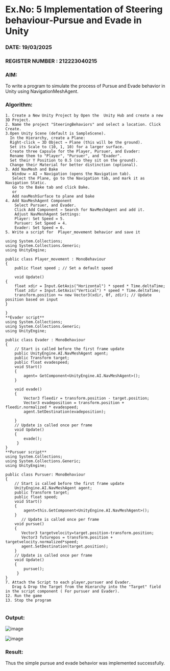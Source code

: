 # Ex.No: 5  Implementation of Steering behaviour-Pursue and Evade in Unity
### DATE: 19/03/2025                                                              
### REGISTER NUMBER : 212223040215
### AIM: 
To write a program to simulate the process of Pursue and Evade behavior in Unity using NavigationMeshAgent. 
### Algorithm:
```
1. Create a New Unity Project by Open the  Unity Hub and create a new 3D Project.
2. Name the project "SteeringBehaviors" and select a location. Click Create.
3.Open Unity Scene (default is SampleScene).
  In the Hierarchy, create a Plane:
  Right-click → 3D Object → Plane (this will be the ground).
  Set its Scale to (10, 1, 10) for a larger surface.
  Create three Capsule for the Player, Pursuer, and Evader:
  Rename them to "Player", "Pursuer", and "Evader".
  Set their Y Position to 0.5 (so they sit on the ground).
  Change their Material for better distinction (optional).
3. Add NavMesh and Bake
   Window → AI → Navigation (opens the Navigation tab).
   Select the Plane, go to the Navigation tab, and mark it as Navigation Static.
   Go to the Bake tab and click Bake.
   or
   Add navMeshSurface to plane and bake 
4. Add NavMeshAgent Component
    Select Pursuer, and Evader.
    Click Add Component → Search for NavMeshAgent and add it.
    Adjust NavMeshAgent Settings:
    Player: Set Speed = 5.
    Pursuer: Set Speed = 4.
    Evader: Set Speed = 6.
5. Write a script for  Player_movement behavior and save it

using System.Collections;
using System.Collections.Generic;
using UnityEngine;

public class Player_movement : MonoBehaviour
{
    public float speed ; // Set a default speed

    void Update()
{
    float xdir = Input.GetAxis("Horizontal") * speed * Time.deltaTime;
    float zdir = Input.GetAxis("Vertical") * speed * Time.deltaTime;
    transform.position += new Vector3(xdir, 0f, zdir); // Update position based on input
}

}
**Evader script**
using System.Collections;
using System.Collections.Generic;
using UnityEngine;

public class Evader : MonoBehaviour
{
    // Start is called before the first frame update
    public UnityEngine.AI.NavMeshAgent agent;
    public Transform target;
    public float evadespeed;
    void Start()
    {
        agent= GetComponent<UnityEngine.AI.NavMeshAgent>();
    }

    void evade()
    {
        Vector3 fleedir = transform.position - target.position;
        Vector3 evadeposition = transform.position + fleedir.normalized * evadespeed;
        agent.SetDestination(evadeposition);

    }
    // Update is called once per frame
    void Update()
    {
        evade();          
     }
}
**Pursuer script**
using System.Collections;
using System.Collections.Generic;
using UnityEngine;

public class Pursuer: MonoBehaviour
{
    // Start is called before the first frame update
    UnityEngine.AI.NavMeshAgent agent;
    public Transform target;
    public float speed;
    void Start()
    {
        agent=this.GetComponent<UnityEngine.AI.NavMeshAgent>();
    }
       // Update is called once per frame
    void pursue()
    {
       Vector3 targetvelocity=target.position-transform.position;
       Vector3 futurepos = transform.position + targetvelocity.normalized*speed;
       agent.SetDestination(target.position);
    } 
    // Update is called once per frame
    void Update()
    {
        pursue();          
     }
}
7. Attach the Script to each player,pursuer and Evader.
   Drag & Drop the Target from the Hierarchy into the "Target" field in the script component ( For pursuer and Evader).
12. Run the game 
13. Stop the program
    
```
### Output:
![image](https://github.com/user-attachments/assets/2f865eba-5ae2-48f3-8b29-75f545961bf8)

![image](https://github.com/user-attachments/assets/7354b77c-80f8-422c-8674-3a4ff69b8267)










### Result:
Thus the simple pursue and evade behavior was implemented successfully.
